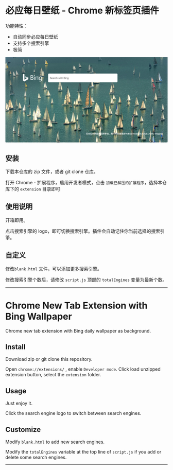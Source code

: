 
# 必应每日壁纸 -  Chrome 新标签页插件

功能特性：

- 自动同步必应每日壁纸
- 支持多个搜索引擎
- 极简

![sample](images/sample.png)

## 安装

下载本仓库的 zip 文件，或者 git clone 仓库。

打开 Chrome - 扩展程序，启用开发者模式，点击 `加载已解压的扩展程序`，选择本仓库下的 `extension` 目录即可

## 使用说明

开箱即用。

点击搜索引擎的 logo，即可切换搜索引擎。插件会自动记住你当前选择的搜索引擎。

## 自定义

修改`blank.html` 文件，可以添加更多搜索引擎。

修改搜索引擎个数后，请修改 `script.js` 顶部的 `totalEngines` 变量为最新个数。


---


# Chrome New Tab Extension with Bing Wallpaper

Chrome new tab extension with Bing daily wallpaper as background.


## Install

Download zip or git clone this repository.

Open `chrome://extensions/` , enable `Developer mode`. Click load unzipped extension button, select the `extension` folder.


## Usage

Just enjoy it.

Click the search engine logo to switch between search engines.


## Customize

Modify `blank.html` to add new search engines.

Modify the `totalEngines` variable at the top line of `script.js` if you add or delete some search engines.



---

